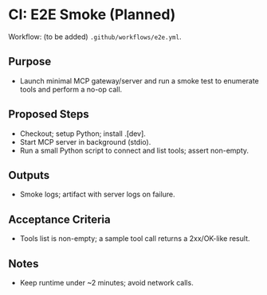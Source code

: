 # CI: E2E Smoke (Planned)

Workflow: (to be added) `.github/workflows/e2e.yml`.

## Purpose
- Launch minimal MCP gateway/server and run a smoke test to enumerate tools and perform a no-op call.

## Proposed Steps
- Checkout; setup Python; install .[dev].
- Start MCP server in background (stdio).
- Run a small Python script to connect and list tools; assert non-empty.

## Outputs
- Smoke logs; artifact with server logs on failure.

## Acceptance Criteria
- Tools list is non-empty; a sample tool call returns a 2xx/OK-like result.

## Notes
- Keep runtime under ~2 minutes; avoid network calls.

